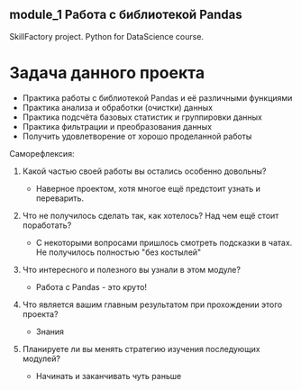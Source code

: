 ## module_1 Работа с библиотекой Pandas
SkillFactory project. Python for DataScience course.

# Задача данного проекта
 - Практика работы с библиотекой Pandas и её различными функциями
 - Практика анализа и обработки (очистки) данных
 - Практика подсчёта базовых статистик и группировки данных
 - Практика фильтрации и преобразования данных
 - Получить удовлетворение от хорошо проделанной работы

Саморефлексия:

1. Какой частью своей работы вы остались особенно довольны?
   - Наверное проектом, хотя многое ещё предстоит узнать и переварить.

2. Что не получилось сделать так, как хотелось? Над чем ещё стоит поработать?
   - С некоторыми вопросами пришлось смотреть подсказки в чатах. Не получилось полностью "без костылей"

3. Что интересного и полезного вы узнали в этом модуле?
   - Работа с Pandas - это круто!

4. Что является вашим главным результатом при прохождении этого проекта?
   - Знания

5. Планируете ли вы менять стратегию изучения последующих модулей?
   - Начинать и заканчивать чуть раньше

